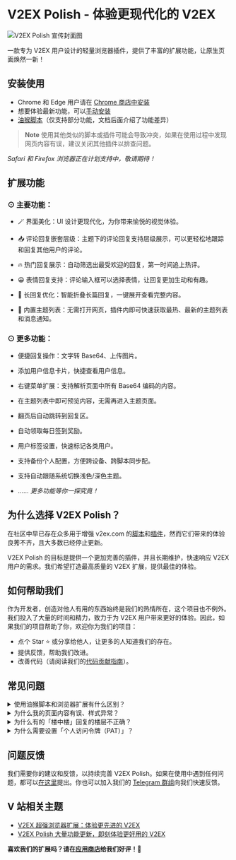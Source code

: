 # V2EX Polish - 体验更现代化的 V2EX

![V2EX Polish 宣传封面图](https://cdn.jsdelivr.net/gh/Codennnn/static/preview/V2EX_Polish.jpg)

一款专为 V2EX 用户设计的轻量浏览器插件，提供了丰富的扩展功能，让原生页面焕然一新！

## 安装使用

- Chrome 和 Edge 用户请在 [Chrome 商店中安装](https://chrome.google.com/webstore/detail/v2ex-polish/onnepejgdiojhiflfoemillegpgpabdm)
- 想要体验最新功能，可以[手动安装](https://github.com/coolpace/V2EX_Polish/releases)
- [油猴脚本](https://greasyfork.org/zh-CN/scripts/459848-v2ex-polish-%E4%BD%93%E9%AA%8C%E6%9B%B4%E7%8E%B0%E4%BB%A3%E5%8C%96%E7%9A%84-v2ex)（仅支持部分功能，文档后面介绍了功能差异）

> **Note**
> 使用其他类似的脚本或插件可能会导致冲突，如果在使用过程中发现网页内容有误，建议关闭其他插件以排查问题。

_Safari 和 Firefox 浏览器正在计划支持中，敬请期待！_

## 扩展功能

### ⊙ 主要功能：

- 🪄 界面美化：UI 设计更现代化，为你带来愉悦的视觉体验。

- 📥 评论回复嵌套层级：主题下的评论回复支持层级展示，可以更轻松地跟踪和回复其他用户的评论。

- 🔥 热门回复展示：自动筛选出最受欢迎的回复，第一时间追上热评。

- 😀 表情回复支持：评论输入框可以选择表情，让回复更加生动和有趣。

- 📃 长回复优化：智能折叠长篇回复，一键展开查看完整内容。

- 📰 内置主题列表：无需打开网页，插件内即可快速获取最热、最新的主题列表和消息通知。

### ⊙ 更多功能：

- 便捷回复操作：文字转 Base64、上传图片。

- 添加用户信息卡片，快捷查看用户信息。

- 右键菜单扩展：支持解析页面中所有 Base64 编码的内容。

- 在主题列表中即可预览内容，无需再进入主题页面。

- 翻页后自动跳转到回复区。

- 自动领取每日签到奖励。

- 用户标签设置，快速标记各类用户。

- 支持备份个人配置，方便跨设备、跨脚本同步配。

- 支持自动跟随系统切换浅色/深色主题。

- ...... _更多功能等你一探究竟！_

## 为什么选择 V2EX Polish？

在社区中早已存在众多用于增强 v2ex.com 的[脚本](https://greasyfork.org/zh-CN/scripts/by-site/v2ex.com)和[插件](https://chrome.google.com/webstore/search/v2ex?_category=extensions)，然而它们带来的体验良莠不齐，且大多数已经停止更新。

V2EX Polish 的目标是提供一个更加完善的插件，并且长期维护，快速响应 V2EX 用户的需求。我们希望打造最高质量的 V2EX 扩展，提供最佳的体验。

## 如何帮助我们

作为开发者，创造对他人有用的东西始终是我们的热情所在，这个项目也不例外。我们投入了大量的时间和精力，致力于为 V2EX 用户带来更好的体验。因此，如果我们的项目帮助了你，欢迎你为我们的项目：

- 点个 Star ⭐️ 或分享给他人，让更多的人知道我们的存在。
- 提供反馈，帮助我们改进。
- 改善代码（请阅读我们的[代码贡献指南](./.github/CONTRIBUTING.md)）。

## 常见问题

<details>
<summary>使用油猴脚本和浏览器扩展有什么区别？</summary>

油猴脚本不支持：

- 所有个性化设置
- 右键功能菜单
- 用户标签设置

浏览器扩展支持全部功能，并且经过了更多的测试。为了达到最佳的功能体验，我们更推荐你安装扩展。担心扩展的体积太大？请放心，本扩展的安装体积还不到 **0.1 MB**⚡！我们十分关注扩展的体积和性能，努力减少资源占用。

</details>

<details>
<summary>为什么我的页面内容有误、样式异常？</summary>

如果你使用了其他与 V2EX 相关的插件，那么很可能会引发功能冲突，从而导致页面异常，建议关闭其他插件以排查问题。

</details>

<details>
<summary>为什么有的「楼中楼」回复的楼层不正确？</summary>

由于 V2EX 的原回复并没有记录回复的楼层，本扩展只能根据被回复的用户去寻找此用户的最近一条回复，然后嵌入到这后面去，这种方法并不能保证正确识别用户真正要回复的是哪一个楼层。

</details>

<details>
<summary>为什么需要设置「个人访问令牌（PAT）」？</summary>

PAT 并不是强制的，只有当你想要使用诸如 主题内容预览、获取消息通知 等功能时才需要设置，它是用来访问 [V2EX 开放 API](https://www.v2ex.com/help/api) 的。如果你还没有，请前往[这里创建](https://www.v2ex.com/settings/tokens)。

</details>

## 问题反馈

我们需要你的建议和反馈，以持续完善 V2EX Polish。如果在使用中遇到任何问题，都可以[在这里](https://github.com/coolpace/V2EX_Polish/discussions/1)提出。你也可以加入我们的 [Telegram 群组](https://t.me/+zH9GxA2DYLtjYjhl)向我们快速反馈。

## V 站相关主题

- [V2EX 超强浏览器扩展：体验更先进的 V2EX](https://www.v2ex.com/t/930155#reply379)
- [V2EX Polish 大量功能更新，即刻体验更好用的 V2EX](https://www.v2ex.com/t/935916#reply154)

**喜欢我们的扩展吗？请在[应用商店](https://chrome.google.com/webstore/detail/v2ex-polish/onnepejgdiojhiflfoemillegpgpabdm/reviews)给我们好评！🥰**
